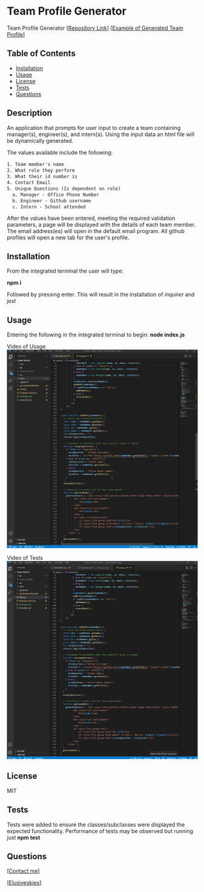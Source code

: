 # Team Profile Generator
Team Profile Generator
[[Repository Link](https://github.com/ElusiveSkies/team-profile)]
[[Example of Generated Team Profile](https://elusiveskies.github.io/team-profile/genTeamProfile.html)]

## Table of Contents

- [Installation](#Installation)
- [Usage](#Usage)
- [License](#License)
- [Tests](#Tests)
- [Questions](#Questions)

## Description

An application that prompts for user input to create a team containing manager(s), engineer(s), and intern(s).
Using the input data an html file will be dynamically generated.

The values available include the following:

    1. Team member's name
    2. What role they perform
    3. What their id number is
    4. Contact Email
    5. Unique Questions (Is dependent on role)
      a. Manager - Office Phone Number 
      b. Engineer - Github username
      c. Intern - School attended

After the values have been entered, meeting the required validation parameters, a page will be displayed with the details of each team member. The email address(es) will open in the default email program. All github profiles will open a new tab for the user's profile.

## Installation

From the integrated terminal the user will type:

  **npm i**

Followed by pressing enter.
This will result in the installation of *inquirer* and *jest*

## Usage

Entering the following in the integrated terminal to begin:
**node index.js**

Video of Usage
![Video of Usage](./lib/img/TeamProfileGen.gif)

Video of Tests
![Video of Tests](./lib/img/TeamProfileGenTest.gif)

## License

MIT

## Tests

Tests were added to ensure the classes/subclasses were displayed the expected functionality.
Performance of tests may be observed but running just
**npm test**

## Questions

[[Contact me](mailto:elusiveskies@gmail.com)]

[[Elusiveskies](https://www.github.com/Elusiveskies)]